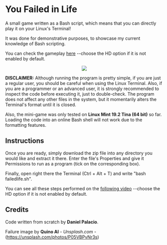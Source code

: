 # You Failed in Life
A small game written as a Bash script, which means that you can directly play it on your Linux's Terminal!

It was done for demonstrative purposes, to showcase my current knowledge of Bash scripting. 

You can check the gameplay [here](https://youtu.be/V3dUqM3gDJ0) --choose the HD option if it is not enabled by default.

<p align="center"> 
<img src="https://images.unsplash.com/photo-1473682150760-51d4f94b09d4?ixlib=rb-1.2.1&ixid=eyJhcHBfaWQiOjEyMDd9&auto=format&fit=crop&w=750&q=80">
</p>

**DISCLAIMER:** Although running the program is pretty simple, if you are just a regular user, you should be careful when using the Linux Terminal. Also, if you are a programmer or an advanced user, it is strongly recommended to inspect the code before executing it, just to double-check. The program does not affect any other files in the system, but it momentarily alters the Terminal's format until it is closed. 

Also, the mini-game was only tested on **Linux Mint 19.2 Tina (64 bit)** so far. Loading the code into an online Bash shell will not work due to the formatting features.

## Instructions

Once you are ready, simply download the zip file into any directory you would like and extract it there. Enter the file's Properties and give it Permissions to run as a program (tick on the corresponding box). 

Finally, open right there the Terminal (Ctrl + Alt + T) and write "bash failedlife.sh".

You can see all these steps performed on the [following video](https://youtu.be/ftwBfTqb9k8) --choose the HD option if it is not enabled by default.

## Credits
Code written from scratch by **Daniel Palacio**.

Failure image by **Quino Al** - *Unsplash.com* - (https://unsplash.com/photos/P05VBPvNr3s)
